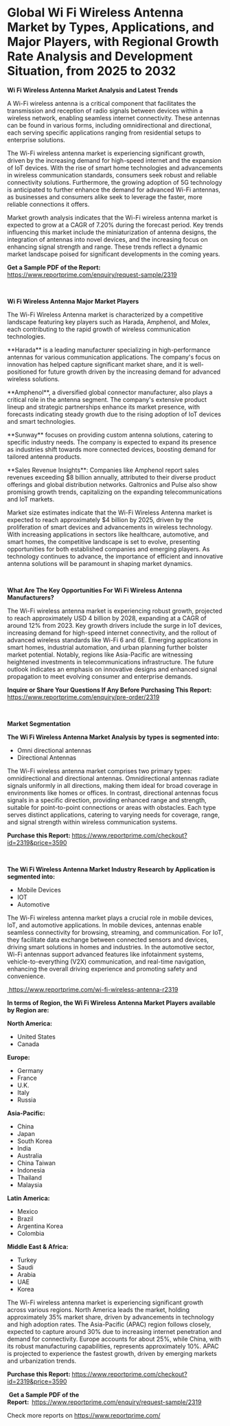 <p><h1>Global Wi Fi Wireless Antenna Market by Types, Applications, and Major Players, with Regional Growth Rate Analysis and Development Situation, from 2025 to 2032</h1></p><p><strong>Wi Fi Wireless Antenna Market Analysis and Latest Trends</strong></p>
<p><p>A Wi-Fi wireless antenna is a critical component that facilitates the transmission and reception of radio signals between devices within a wireless network, enabling seamless internet connectivity. These antennas can be found in various forms, including omnidirectional and directional, each serving specific applications ranging from residential setups to enterprise solutions.</p><p>The Wi-Fi wireless antenna market is experiencing significant growth, driven by the increasing demand for high-speed internet and the expansion of IoT devices. With the rise of smart home technologies and advancements in wireless communication standards, consumers seek robust and reliable connectivity solutions. Furthermore, the growing adoption of 5G technology is anticipated to further enhance the demand for advanced Wi-Fi antennas, as businesses and consumers alike seek to leverage the faster, more reliable connections it offers.</p><p>Market growth analysis indicates that the Wi-Fi wireless antenna market is expected to grow at a CAGR of 7.20% during the forecast period. Key trends influencing this market include the miniaturization of antenna designs, the integration of antennas into novel devices, and the increasing focus on enhancing signal strength and range. These trends reflect a dynamic market landscape poised for significant developments in the coming years.</p></p>
<p><strong>Get a Sample PDF of the Report:&nbsp;</strong> <a href="https://www.reportprime.com/enquiry/request-sample/2319?utm_campaign=3352&utm_medium=2&utm_source=Github&utm_content=ia&utm_term=18032025&utm_id=wi-fi-wireless-antenna">https://www.reportprime.com/enquiry/request-sample/2319</a></p>
<p>&nbsp;</p>
<p><strong>Wi Fi Wireless Antenna Major Market Players</strong></p>
<p><p>The Wi-Fi Wireless Antenna market is characterized by a competitive landscape featuring key players such as Harada, Amphenol, and Molex, each contributing to the rapid growth of wireless communication technologies.</p><p>**Harada** is a leading manufacturer specializing in high-performance antennas for various communication applications. The company's focus on innovation has helped capture significant market share, and it is well-positioned for future growth driven by the increasing demand for advanced wireless solutions.</p><p>**Amphenol**, a diversified global connector manufacturer, also plays a critical role in the antenna segment. The company's extensive product lineup and strategic partnerships enhance its market presence, with forecasts indicating steady growth due to the rising adoption of IoT devices and smart technologies.</p><p>**Sunway** focuses on providing custom antenna solutions, catering to specific industry needs. The company is expected to expand its presence as industries shift towards more connected devices, boosting demand for tailored antenna products.</p><p>**Sales Revenue Insights**: Companies like Amphenol report sales revenues exceeding $8 billion annually, attributed to their diverse product offerings and global distribution networks. Galtronics and Pulse also show promising growth trends, capitalizing on the expanding telecommunications and IoT markets.</p><p>Market size estimates indicate that the Wi-Fi Wireless Antenna market is expected to reach approximately $4 billion by 2025, driven by the proliferation of smart devices and advancements in wireless technology. With increasing applications in sectors like healthcare, automotive, and smart homes, the competitive landscape is set to evolve, presenting opportunities for both established companies and emerging players. As technology continues to advance, the importance of efficient and innovative antenna solutions will be paramount in shaping market dynamics.</p></p>
<p>&nbsp;</p>
<p><strong>What Are The Key Opportunities For Wi Fi Wireless Antenna Manufacturers?</strong></p>
<p><p>The Wi-Fi wireless antenna market is experiencing robust growth, projected to reach approximately USD 4 billion by 2028, expanding at a CAGR of around 12% from 2023. Key growth drivers include the surge in IoT devices, increasing demand for high-speed internet connectivity, and the rollout of advanced wireless standards like Wi-Fi 6 and 6E. Emerging applications in smart homes, industrial automation, and urban planning further bolster market potential. Notably, regions like Asia-Pacific are witnessing heightened investments in telecommunications infrastructure. The future outlook indicates an emphasis on innovative designs and enhanced signal propagation to meet evolving consumer and enterprise demands.</p></p>
<p><strong>Inquire or Share Your Questions If Any Before Purchasing This Report:</strong> <a href="https://www.reportprime.com/enquiry/pre-order/2319?utm_campaign=3352&utm_medium=2&utm_source=Github&utm_content=ia&utm_term=18032025&utm_id=wi-fi-wireless-antenna">https://www.reportprime.com/enquiry/pre-order/2319</a></p>
<p>&nbsp;</p>
<p><strong>Market Segmentation</strong></p>
<p><strong>The Wi Fi Wireless Antenna Market Analysis by types is segmented into:</strong></p>
<p><ul><li>Omni directional antennas</li><li>Directional Antennas</li></ul></p>
<p><p>The Wi-Fi wireless antenna market comprises two primary types: omnidirectional and directional antennas. Omnidirectional antennas radiate signals uniformly in all directions, making them ideal for broad coverage in environments like homes or offices. In contrast, directional antennas focus signals in a specific direction, providing enhanced range and strength, suitable for point-to-point connections or areas with obstacles. Each type serves distinct applications, catering to varying needs for coverage, range, and signal strength within wireless communication systems.</p></p>
<p><strong>Purchase this Report:&nbsp;</strong><a href="https://www.reportprime.com/checkout?id=2319&price=3590&utm_campaign=3352&utm_medium=2&utm_source=Github&utm_content=ia&utm_term=18032025&utm_id=wi-fi-wireless-antenna">https://www.reportprime.com/checkout?id=2319&price=3590</a></p>
<p>&nbsp;</p>
<p><strong>The Wi Fi Wireless Antenna Market Industry Research by Application is segmented into:</strong></p>
<p><ul><li>Mobile Devices</li><li>IOT</li><li>Automotive</li></ul></p>
<p><p>The Wi-Fi wireless antenna market plays a crucial role in mobile devices, IoT, and automotive applications. In mobile devices, antennas enable seamless connectivity for browsing, streaming, and communication. For IoT, they facilitate data exchange between connected sensors and devices, driving smart solutions in homes and industries. In the automotive sector, Wi-Fi antennas support advanced features like infotainment systems, vehicle-to-everything (V2X) communication, and real-time navigation, enhancing the overall driving experience and promoting safety and convenience.</p></p>
<p><a href="https://www.reportprime.com/wi-fi-wireless-antenna-r2319?utm_campaign=3352&utm_medium=2&utm_source=Github&utm_content=ia&utm_term=18032025&utm_id=wi-fi-wireless-antenna">&nbsp;https://www.reportprime.com/wi-fi-wireless-antenna-r2319</a></p>
<p><strong>In terms of Region, the Wi Fi Wireless Antenna Market Players available by Region are:</strong></p>
<p>
    <p> <strong> North America: </strong>
        <ul>
            <li>United States</li>
            <li>Canada</li>
        </ul>
        </p> 
    <p> <strong> Europe: </strong>
        <ul>
            <li>Germany</li>
            <li>France</li>
            <li>U.K.</li>
            <li>Italy</li>
            <li>Russia</li>
        </ul>
        </p> 
    <p> <strong> Asia-Pacific: </strong>
        <ul>
            <li>China</li>
            <li>Japan</li>
            <li>South Korea</li>
            <li>India</li>
            <li>Australia</li>
            <li>China Taiwan</li>
            <li>Indonesia</li>
            <li>Thailand</li>
            <li>Malaysia</li>
        </ul>
        </p> 
    <p> <strong> Latin America: </strong>
        <ul>
            <li>Mexico</li>
            <li>Brazil</li>
            <li>Argentina Korea</li>
            <li>Colombia</li>
        </ul>
        </p> 
    <p> <strong> Middle East & Africa: </strong>
        <ul>
            <li>Turkey</li>
            <li>Saudi</li>
            <li>Arabia</li>
            <li>UAE</li>
            <li>Korea</li>
        </ul>
    </p>
    </p>
<p><p>The Wi-Fi wireless antenna market is experiencing significant growth across various regions. North America leads the market, holding approximately 35% market share, driven by advancements in technology and high adoption rates. The Asia-Pacific (APAC) region follows closely, expected to capture around 30% due to increasing internet penetration and demand for connectivity. Europe accounts for about 25%, while China, with its robust manufacturing capabilities, represents approximately 10%. APAC is projected to experience the fastest growth, driven by emerging markets and urbanization trends.</p></p>
<p><strong>Purchase this Report: </strong><a href="https://www.reportprime.com/checkout?id=2319&price=3590&utm_campaign=3352&utm_medium=2&utm_source=Github&utm_content=ia&utm_term=18032025&utm_id=wi-fi-wireless-antenna">https://www.reportprime.com/checkout?id=2319&price=3590</a></p>
<p>&nbsp;<strong>Get a Sample PDF of the Report:&nbsp;&nbsp;</strong><a href="https://www.reportprime.com/enquiry/request-sample/2319?utm_campaign=3352&utm_medium=2&utm_source=Github&utm_content=ia&utm_term=18032025&utm_id=wi-fi-wireless-antenna">https://www.reportprime.com/enquiry/request-sample/2319</a></p>
<p><strong></strong></p>
<p>Check more reports on <a href="https://www.reportprime.com/?utm_campaign=3352&utm_medium=2&utm_source=Github&utm_content=ia&utm_term=18032025&utm_id=wi-fi-wireless-antenna">https://www.reportprime.com/</a></p>